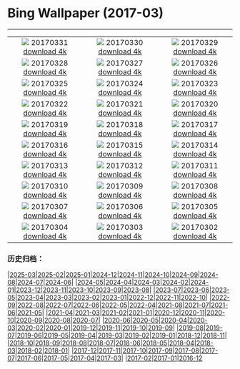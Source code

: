 # Bing Wallpaper (2017-03)
**************
| | | |
|:-:|:-:|:-:|
| ![](https://www.bing.com/az/hprichbg/rb/MeerkatAmuck_ZH-CN5734433814_1920x1080.jpg) 20170331 [download 4k](https://www.bing.com/az/hprichbg/rb/MeerkatAmuck_ZH-CN5734433814_UHD.jpg) | ![](https://www.bing.com/az/hprichbg/rb/EarthArt_ZH-CN7715783871_1920x1080.jpg) 20170330 [download 4k](https://www.bing.com/az/hprichbg/rb/EarthArt_ZH-CN7715783871_UHD.jpg) | ![](https://www.bing.com/az/hprichbg/rb/CMLSCNP_ZH-CN12089840072_1920x1080.jpg) 20170329 [download 4k](https://www.bing.com/az/hprichbg/rb/CMLSCNP_ZH-CN12089840072_UHD.jpg) |
| ![](https://www.bing.com/az/hprichbg/rb/BellasArtes_ZH-CN9573521567_1920x1080.jpg) 20170328 [download 4k](https://www.bing.com/az/hprichbg/rb/BellasArtes_ZH-CN9573521567_UHD.jpg) | ![](https://www.bing.com/az/hprichbg/rb/CommonRosefinch_ZH-CN10986839201_1920x1080.jpg) 20170327 [download 4k](https://www.bing.com/az/hprichbg/rb/CommonRosefinch_ZH-CN10986839201_UHD.jpg) | ![](https://www.bing.com/az/hprichbg/rb/Hveravellir_ZH-CN12673758963_1920x1080.jpg) 20170326 [download 4k](https://www.bing.com/az/hprichbg/rb/Hveravellir_ZH-CN12673758963_UHD.jpg) |
| ![](https://www.bing.com/az/hprichbg/rb/WildfireSapling_ZH-CN10766255059_1920x1080.jpg) 20170325 [download 4k](https://www.bing.com/az/hprichbg/rb/WildfireSapling_ZH-CN10766255059_UHD.jpg) | ![](https://www.bing.com/az/hprichbg/rb/SpainSpring_ZH-CN9613370360_1920x1080.jpg) 20170324 [download 4k](https://www.bing.com/az/hprichbg/rb/SpainSpring_ZH-CN9613370360_UHD.jpg) | ![](https://www.bing.com/az/hprichbg/rb/NoronhaTwoBrothers_ZH-CN10642407566_1920x1080.jpg) 20170323 [download 4k](https://www.bing.com/az/hprichbg/rb/NoronhaTwoBrothers_ZH-CN10642407566_UHD.jpg) |
| ![](https://www.bing.com/az/hprichbg/rb/LamarStorm_ZH-CN10021643995_1920x1080.jpg) 20170322 [download 4k](https://www.bing.com/az/hprichbg/rb/LamarStorm_ZH-CN10021643995_UHD.jpg) | ![](https://www.bing.com/az/hprichbg/rb/GuizhouWaterfall_ZH-CN10955906714_1920x1080.jpg) 20170321 [download 4k](https://www.bing.com/az/hprichbg/rb/GuizhouWaterfall_ZH-CN10955906714_UHD.jpg) | ![](https://www.bing.com/az/hprichbg/rb/DrizzlyBear_ZH-CN8074606058_1920x1080.jpg) 20170320 [download 4k](https://www.bing.com/az/hprichbg/rb/DrizzlyBear_ZH-CN8074606058_UHD.jpg) |
| ![](https://www.bing.com/az/hprichbg/rb/TingSakura_ZH-CN14945610051_1920x1080.jpg) 20170319 [download 4k](https://www.bing.com/az/hprichbg/rb/TingSakura_ZH-CN14945610051_UHD.jpg) | ![](https://www.bing.com/az/hprichbg/rb/MatunuskaGlacier_ZH-CN11670641539_1920x1080.jpg) 20170318 [download 4k](https://www.bing.com/az/hprichbg/rb/MatunuskaGlacier_ZH-CN11670641539_UHD.jpg) | ![](https://www.bing.com/az/hprichbg/rb/RiverofLife_ZH-CN8454523790_1920x1080.jpg) 20170317 [download 4k](https://www.bing.com/az/hprichbg/rb/RiverofLife_ZH-CN8454523790_UHD.jpg) |
| ![](https://www.bing.com/az/hprichbg/rb/FiveFingersStrand_ZH-CN9284198785_1920x1080.jpg) 20170316 [download 4k](https://www.bing.com/az/hprichbg/rb/FiveFingersStrand_ZH-CN9284198785_UHD.jpg) | ![](https://www.bing.com/az/hprichbg/rb/MousaBroch_ZH-CN11732543982_1920x1080.jpg) 20170315 [download 4k](https://www.bing.com/az/hprichbg/rb/MousaBroch_ZH-CN11732543982_UHD.jpg) | ![](https://www.bing.com/az/hprichbg/rb/SutroBaths_ZH-CN10530101768_1920x1080.jpg) 20170314 [download 4k](https://www.bing.com/az/hprichbg/rb/SutroBaths_ZH-CN10530101768_UHD.jpg) |
| ![](https://www.bing.com/az/hprichbg/rb/EnhancedPinus_ZH-CN11908142325_1920x1080.jpg) 20170313 [download 4k](https://www.bing.com/az/hprichbg/rb/EnhancedPinus_ZH-CN11908142325_UHD.jpg) | ![](https://www.bing.com/az/hprichbg/rb/HoliMunich_ZH-CN12353152381_1920x1080.jpg) 20170312 [download 4k](https://www.bing.com/az/hprichbg/rb/HoliMunich_ZH-CN12353152381_UHD.jpg) | ![](https://www.bing.com/az/hprichbg/rb/PlungeDiving_ZH-CN11143756334_1920x1080.jpg) 20170311 [download 4k](https://www.bing.com/az/hprichbg/rb/PlungeDiving_ZH-CN11143756334_UHD.jpg) |
| ![](https://www.bing.com/az/hprichbg/rb/BlanchardSprings_ZH-CN10814394195_1920x1080.jpg) 20170310 [download 4k](https://www.bing.com/az/hprichbg/rb/BlanchardSprings_ZH-CN10814394195_UHD.jpg) | ![](https://www.bing.com/az/hprichbg/rb/Dongdaemun_ZH-CN10736487148_1920x1080.jpg) 20170309 [download 4k](https://www.bing.com/az/hprichbg/rb/Dongdaemun_ZH-CN10736487148_UHD.jpg) | ![](https://www.bing.com/az/hprichbg/rb/SvalbardSatellite_ZH-CN11710008487_1920x1080.jpg) 20170308 [download 4k](https://www.bing.com/az/hprichbg/rb/SvalbardSatellite_ZH-CN11710008487_UHD.jpg) |
| ![](https://www.bing.com/az/hprichbg/rb/SuffragetteMuralNZ_ZH-CN11170622518_1920x1080.jpg) 20170307 [download 4k](https://www.bing.com/az/hprichbg/rb/SuffragetteMuralNZ_ZH-CN11170622518_UHD.jpg) | ![](https://www.bing.com/az/hprichbg/rb/WatchtowerSky_ZH-CN8532519791_1920x1080.jpg) 20170306 [download 4k](https://www.bing.com/az/hprichbg/rb/WatchtowerSky_ZH-CN8532519791_UHD.jpg) | ![](https://www.bing.com/az/hprichbg/rb/SteepSheep_ZH-CN8716398488_1920x1080.jpg) 20170305 [download 4k](https://www.bing.com/az/hprichbg/rb/SteepSheep_ZH-CN8716398488_UHD.jpg) |
| ![](https://www.bing.com/az/hprichbg/rb/ButterflyWorld_ZH-CN11273971874_1920x1080.jpg) 20170304 [download 4k](https://www.bing.com/az/hprichbg/rb/ButterflyWorld_ZH-CN11273971874_UHD.jpg) | ![](https://www.bing.com/az/hprichbg/rb/Aoraki_ZH-CN7776353328_1920x1080.jpg) 20170303 [download 4k](https://www.bing.com/az/hprichbg/rb/Aoraki_ZH-CN7776353328_UHD.jpg) | ![](https://www.bing.com/az/hprichbg/rb/SpringbokHerd_ZH-CN11603112082_1920x1080.jpg) 20170302 [download 4k](https://www.bing.com/az/hprichbg/rb/SpringbokHerd_ZH-CN11603112082_UHD.jpg) |

### 历史归档：

|[2025-03](/../2025-03/2025-03.md)|[2025-02](/../2025-02/2025-02.md)|[2025-01](/../2025-01/2025-01.md)|[2024-12](/../2024-12/2024-12.md)|[2024-11](/../2024-11/2024-11.md)|[2024-10](/../2024-10/2024-10.md)|[2024-09](/../2024-09/2024-09.md)|[2024-08](/../2024-08/2024-08.md)|[2024-07](/../2024-07/2024-07.md)|[2024-06](/../2024-06/2024-06.md)|
|[2024-05](/../2024-05/2024-05.md)|[2024-04](/../2024-04/2024-04.md)|[2024-03](/../2024-03/2024-03.md)|[2024-02](/../2024-02/2024-02.md)|[2024-01](/../2024-01/2024-01.md)|[2023-12](/../2023-12/2023-12.md)|[2023-11](/../2023-11/2023-11.md)|[2023-10](/../2023-10/2023-10.md)|[2023-09](/../2023-09/2023-09.md)|[2023-08](/../2023-08/2023-08.md)|
|[2023-07](/../2023-07/2023-07.md)|[2023-06](/../2023-06/2023-06.md)|[2023-05](/../2023-05/2023-05.md)|[2023-04](/../2023-04/2023-04.md)|[2023-03](/../2023-03/2023-03.md)|[2023-02](/../2023-02/2023-02.md)|[2023-01](/../2023-01/2023-01.md)|[2022-12](/../2022-12/2022-12.md)|[2022-11](/../2022-11/2022-11.md)|[2022-10](/../2022-10/2022-10.md)|
|[2022-09](/../2022-09/2022-09.md)|[2022-08](/../2022-08/2022-08.md)|[2022-07](/../2022-07/2022-07.md)|[2022-06](/../2022-06/2022-06.md)|[2022-05](/../2022-05/2022-05.md)|[2022-04](/../2022-04/2022-04.md)|[2021-08](/../2021-08/2021-08.md)|[2021-07](/../2021-07/2021-07.md)|[2021-06](/../2021-06/2021-06.md)|[2021-05](/../2021-05/2021-05.md)|
|[2021-04](/../2021-04/2021-04.md)|[2021-03](/../2021-03/2021-03.md)|[2021-02](/../2021-02/2021-02.md)|[2021-01](/../2021-01/2021-01.md)|[2020-12](/../2020-12/2020-12.md)|[2020-11](/../2020-11/2020-11.md)|[2020-10](/../2020-10/2020-10.md)|[2020-09](/../2020-09/2020-09.md)|[2020-08](/../2020-08/2020-08.md)|[2020-07](/../2020-07/2020-07.md)|
|[2020-06](/../2020-06/2020-06.md)|[2020-05](/../2020-05/2020-05.md)|[2020-04](/../2020-04/2020-04.md)|[2020-03](/../2020-03/2020-03.md)|[2020-02](/../2020-02/2020-02.md)|[2020-01](/../2020-01/2020-01.md)|[2019-12](/../2019-12/2019-12.md)|[2019-11](/../2019-11/2019-11.md)|[2019-10](/../2019-10/2019-10.md)|[2019-09](/../2019-09/2019-09.md)|
|[2019-08](/../2019-08/2019-08.md)|[2019-07](/../2019-07/2019-07.md)|[2019-06](/../2019-06/2019-06.md)|[2019-05](/../2019-05/2019-05.md)|[2019-04](/../2019-04/2019-04.md)|[2019-03](/../2019-03/2019-03.md)|[2019-02](/../2019-02/2019-02.md)|[2019-01](/../2019-01/2019-01.md)|[2018-12](/../2018-12/2018-12.md)|[2018-11](/../2018-11/2018-11.md)|
|[2018-10](/../2018-10/2018-10.md)|[2018-09](/../2018-09/2018-09.md)|[2018-08](/../2018-08/2018-08.md)|[2018-07](/../2018-07/2018-07.md)|[2018-06](/../2018-06/2018-06.md)|[2018-05](/../2018-05/2018-05.md)|[2018-04](/../2018-04/2018-04.md)|[2018-03](/../2018-03/2018-03.md)|[2018-02](/../2018-02/2018-02.md)|[2018-01](/../2018-01/2018-01.md)|
|[2017-12](/../2017-12/2017-12.md)|[2017-11](/../2017-11/2017-11.md)|[2017-10](/../2017-10/2017-10.md)|[2017-09](/../2017-09/2017-09.md)|[2017-08](/../2017-08/2017-08.md)|[2017-07](/../2017-07/2017-07.md)|[2017-06](/../2017-06/2017-06.md)|[2017-05](/../2017-05/2017-05.md)|[2017-04](/../2017-04/2017-04.md)|[2017-03](/2017-03.md)|
|[2017-02](/../2017-02/2017-02.md)|[2017-01](/../2017-01/2017-01.md)|[2016-12](/../2016-12/2016-12.md)